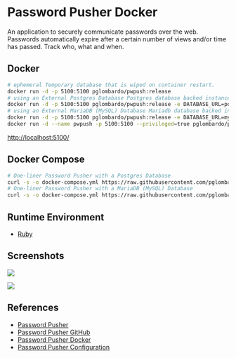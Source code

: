 # Password Pusher Docker

An application to securely communicate passwords over the web. Passwords automatically expire after a certain number of views and/or time has passed. Track who, what and when.

## Docker
```sh
# ephemeral Temporary database that is wiped on container restart.
docker run -d -p 5100:5100 pglombardo/pwpush:release
# using an External Postgres Database Postgres database backed instance.
docker run -d -p 5100:5100 pglombardo/pwpush:release -e DATABASE_URL=postgres://pwpush_user:pwpush_passwd@postgres:5432/pwpush_db
# using an External MariaDB (MySQL) Database Mariadb database backed instance.
docker run -d -p 5100:5100 pglombardo/pwpush:release -e DATABASE_URL=mysql2://pwpush_user:pwpush_passwd@mysql:3306/pwpush_db
docker run -d --name pwpush -p 5100:5100 --privileged=true pglombardo/pwpush:release
```
[http://localhost:5100/](http://localhost:5100/)

## Docker Compose
```sh
# One-liner Password Pusher with a Postgres Database
curl -s -o docker-compose.yml https://raw.githubusercontent.com/pglombardo/PasswordPusher/master/containers/docker/docker-compose-postgres.yml && docker compose up -d
# One-liner Password Pusher with a MariaDB (MySQL) Database
curl -s -o docker-compose.yml https://raw.githubusercontent.com/pglombardo/PasswordPusher/master/containers/docker/docker-compose-mariadb.yml && docker compose up -d
```

## Runtime Environment
- [Ruby](https://rubyinstaller.org/downloads/)

## Screenshots
![](https://camo.githubusercontent.com/eb2dbe2005687c883de5395f4855b17fd5b46e68058da9ff5b5e34fb16c4855d/68747470733a2f2f7077707573682e667261312e63646e2e6469676974616c6f6365616e7370616365732e636f6d2f6272616e64696e672532467077707573682d6272616e642d6578616d706c652e706e67)

![](https://camo.githubusercontent.com/6d24c97a4e468f93f3cd6da5d440e71d8569256e7630de7a26bca93110e844bb/68747470733a2f2f7077707573682e667261312e63646e2e6469676974616c6f6365616e7370616365732e636f6d2f7468656d657325324671756172747a2d7468656d652d7077707573682e636f6d2e706e67)

## References
- [Password Pusher](https://pwpush.com/)
- [Password Pusher GitHub](https://github.com/pglombardo/PasswordPusher)
- [Password Pusher Docker](https://hub.docker.com/u/pglombardo)
- [Password Pusher Configuration](https://github.com/pglombardo/PasswordPusher/blob/master/Configuration.md)